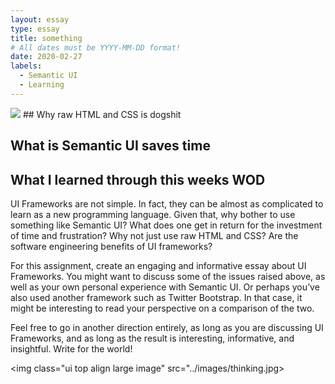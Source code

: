 ```yaml
---
layout: essay
type: essay
title: something
# All dates must be YYYY-MM-DD format!
date: 2020-02-27
labels:
  - Semantic UI 
  - Learning
---
```


<img class="ui top aligned large image" src="../images/hmm.jpg">
## Why raw HTML and CSS is dogshit

## What is Semantic UI saves time 

## What I learned through this weeks WOD 

UI Frameworks are not simple. In fact, they can be almost as complicated to learn as a new programming language. Given that, why bother to use something like Semantic UI? What does one get in return for the investment of time and frustration? Why not just use raw HTML and CSS? Are the software engineering benefits of UI frameworks?

For this assignment, create an engaging and informative essay about UI Frameworks. You might want to discuss some of the issues raised above, as well as your own personal experience with Semantic UI. Or perhaps you’ve also used another framework such as Twitter Bootstrap. In that case, it might be interesting to read your perspective on a comparison of the two.

Feel free to go in another direction entirely, as long as you are discussing UI Frameworks, and as long as the result is interesting, informative, and insightful. Write for the world!


<img class="ui top align large image" src="../images/thinking.jpg>
